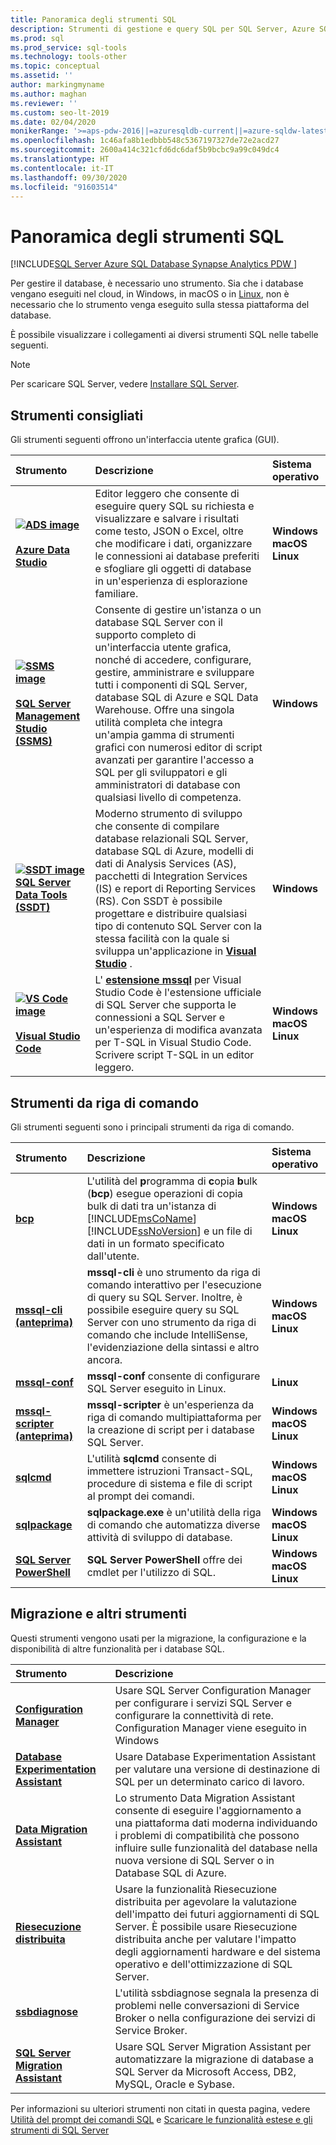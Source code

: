 ```yaml
---
title: Panoramica degli strumenti SQL
description: Strumenti di gestione e query SQL per SQL Server, Azure SQL (database SQL di Azure, istanza gestita di SQL di Azure, macchine virtuali SQL) e Azure SQL Data Warehouse.
ms.prod: sql
ms.prod_service: sql-tools
ms.technology: tools-other
ms.topic: conceptual
ms.assetid: ''
author: markingmyname
ms.author: maghan
ms.reviewer: ''
ms.custom: seo-lt-2019
ms.date: 02/04/2020
monikerRange: '>=aps-pdw-2016||=azuresqldb-current||=azure-sqldw-latest||>=sql-server-2016||=sqlallproducts-allversions||>=sql-server-linux-2017'
ms.openlocfilehash: 1c46afa8b1edbbb548c5367197327de72e2acd27
ms.sourcegitcommit: 2600a414c321cfd6dc6daf5b9bcbc9a99c049dc4
ms.translationtype: HT
ms.contentlocale: it-IT
ms.lasthandoff: 09/30/2020
ms.locfileid: "91603514"
---
```

# <a name="sql-tools-overview"></a>Panoramica degli strumenti SQL

[!INCLUDE[SQL Server Azure SQL Database Synapse Analytics PDW ](../includes/applies-to-version/sql-asdb-asdbmi-asa-pdw.md)]

Per gestire il database, è necessario uno strumento. Sia che i database vengano eseguiti nel cloud, in Windows, in macOS o in [Linux](../linux/sql-server-linux-overview.md), non è necessario che lo strumento venga eseguito sulla stessa piattaforma del database.

È possibile visualizzare i collegamenti ai diversi strumenti SQL nelle tabelle seguenti.

> [!Note]
> Per scaricare SQL Server, vedere [Installare SQL Server](../database-engine/install-windows/install-sql-server.md).

## <a name="recommended-tools"></a>Strumenti consigliati

Gli strumenti seguenti offrono un'interfaccia utente grafica (GUI).

| Strumento | Descrizione | Sistema operativo |
|:--|:--|:--|
| [ **![ADS image](../tools/media/overview-sql-tools/azure-data-studio.svg)</br></br>Azure Data Studio**](../azure-data-studio/download.md) | Editor leggero che consente di eseguire query SQL su richiesta e visualizzare e salvare i risultati come testo, JSON o Excel, oltre che modificare i dati, organizzare le connessioni ai database preferiti e sfogliare gli oggetti di database in un'esperienza di esplorazione familiare. | **Windows</br>macOS</br>Linux** |
| [ **![SSMS image](../tools/media/overview-sql-tools/ssms.svg)</br></br>SQL Server Management Studio (SSMS)** ](../ssms/download-sql-server-management-studio-ssms.md) | Consente di gestire un'istanza o un database SQL Server con il supporto completo di un'interfaccia utente grafica, nonché di accedere, configurare, gestire, amministrare e sviluppare tutti i componenti di SQL Server, database SQL di Azure e SQL Data Warehouse. Offre una singola utilità completa che integra un'ampia gamma di strumenti grafici con numerosi editor di script avanzati per garantire l'accesso a SQL per gli sviluppatori e gli amministratori di database con qualsiasi livello di competenza. | **Windows** |
| [ **![SSDT image](../tools/media/overview-sql-tools/ssdt.svg)</br>SQL Server Data Tools (SSDT)** ](../ssdt/download-sql-server-data-tools-ssdt.md) | Moderno strumento di sviluppo che consente di compilare database relazionali SQL Server, database SQL di Azure, modelli di dati di Analysis Services (AS), pacchetti di Integration Services (IS) e report di Reporting Services (RS). Con SSDT è possibile progettare e distribuire qualsiasi tipo di contenuto SQL Server con la stessa facilità con la quale si sviluppa un'applicazione in **[Visual Studio](https://visualstudio.microsoft.com/downloads/)** . | **Windows** |
| [ **![VS Code image](../tools/media/overview-sql-tools/visual-studio-code.svg)</br></br>Visual Studio Code**](https://code.visualstudio.com/) | L' **[estensione mssql](https://marketplace.visualstudio.com/items?itemName=ms-mssql.mssql)** per Visual Studio Code è l'estensione ufficiale di SQL Server che supporta le connessioni a SQL Server e un'esperienza di modifica avanzata per T-SQL in Visual Studio Code. Scrivere script T-SQL in un editor leggero. | **Windows</br>macOS</br>Linux** |

## <a name="command-line-tools"></a>Strumenti da riga di comando

Gli strumenti seguenti sono i principali strumenti da riga di comando.

| Strumento | Descrizione | Sistema operativo |
|:--|:--|:--|
|[**bcp**](bcp-utility.md)|L'utilità del **p**rogramma di **c**opia **b**ulk (**bcp**) esegue operazioni di copia bulk di dati tra un'istanza di [!INCLUDE[msCoName](../includes/msconame-md.md)] [!INCLUDE[ssNoVersion](../includes/ssnoversion-md.md)] e un file di dati in un formato specificato dall'utente.| **Windows</br>macOS</br>Linux** |
|[**mssql-cli (anteprima)** ](mssql-cli.md)|**mssql-cli** è uno strumento da riga di comando interattivo per l'esecuzione di query su SQL Server. Inoltre, è possibile eseguire query su SQL Server con uno strumento da riga di comando che include IntelliSense, l'evidenziazione della sintassi e altro ancora. | **Windows</br>macOS</br>Linux** |
|[**mssql-conf**](../linux/sql-server-linux-configure-mssql-conf.md) | **mssql-conf** consente di configurare SQL Server eseguito in Linux. | **Linux** |
|[**mssql-scripter (anteprima)** ](https://github.com/Microsoft/mssql-scripter) | **mssql-scripter** è un'esperienza da riga di comando multipiattaforma per la creazione di script per i database SQL Server. | **Windows</br>macOS</br>Linux** |
| [**sqlcmd**](sqlcmd-utility.md) |L'utilità **sqlcmd** consente di immettere istruzioni Transact-SQL, procedure di sistema e file di script al prompt dei comandi. | **Windows</br>macOS</br>Linux** |
| [**sqlpackage**](sqlpackage.md) |**sqlpackage.exe** è un'utilità della riga di comando che automatizza diverse attività di sviluppo di database. |**Windows</br>macOS</br>Linux** |
|[**SQL Server PowerShell**](../powershell/sql-server-powershell.md)| **SQL Server PowerShell** offre dei cmdlet per l'utilizzo di SQL. | **Windows</br>macOS</br>Linux** |

## <a name="migration-and-other-tools"></a>Migrazione e altri strumenti

Questi strumenti vengono usati per la migrazione, la configurazione e la disponibilità di altre funzionalità per i database SQL.

| Strumento | Descrizione |
|:--|:--|
| **[Configuration Manager](../tools/configuration-manager/sql-server-configuration-manager-help.md)** | Usare SQL Server Configuration Manager per configurare i servizi SQL Server e configurare la connettività di rete. Configuration Manager viene eseguito in Windows|
| **[Database Experimentation Assistant](../dea/database-experimentation-assistant-overview.md)** | Usare Database Experimentation Assistant per valutare una versione di destinazione di SQL per un determinato carico di lavoro. |
| **[Data Migration Assistant](../dma/dma-overview.md)** | Lo strumento Data Migration Assistant consente di eseguire l'aggiornamento a una piattaforma dati moderna individuando i problemi di compatibilità che possono influire sulle funzionalità del database nella nuova versione di SQL Server o in Database SQL di Azure. |
| **[Riesecuzione distribuita](../tools/distributed-replay/install-distributed-replay-overview.md)** | Usare la funzionalità Riesecuzione distribuita per agevolare la valutazione dell'impatto dei futuri aggiornamenti di SQL Server. È possibile usare Riesecuzione distribuita anche per valutare l'impatto degli aggiornamenti hardware e del sistema operativo e dell'ottimizzazione di SQL Server. |
| **[ssbdiagnose](../tools/ssbdiagnose/ssbdiagnose-utility-service-broker.md)** | L'utilità ssbdiagnose segnala la presenza di problemi nelle conversazioni di Service Broker o nella configurazione dei servizi di Service Broker. |
| **[SQL Server Migration Assistant](../ssma/sql-server-migration-assistant.md)** | Usare SQL Server Migration Assistant per automatizzare la migrazione di database a SQL Server da Microsoft Access, DB2, MySQL, Oracle e Sybase.|

Per informazioni su ulteriori strumenti non citati in questa pagina, vedere [Utilità del prompt dei comandi SQL](command-prompt-utility-reference-database-engine.md) e [Scaricare le funzionalità estese e gli strumenti di SQL Server](download-sql-feature-packs.md)
